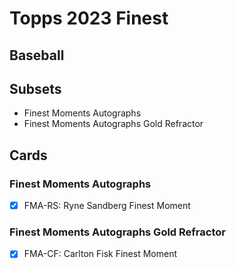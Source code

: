 # Topps 2023 Finest
## Baseball

## Subsets

- Finest Moments Autographs
- Finest Moments Autographs Gold Refractor

## Cards

### Finest Moments Autographs
- [x] FMA-RS: Ryne Sandberg Finest Moment<br>
### Finest Moments Autographs Gold Refractor
- [x] FMA-CF: Carlton Fisk Finest Moment<br>
